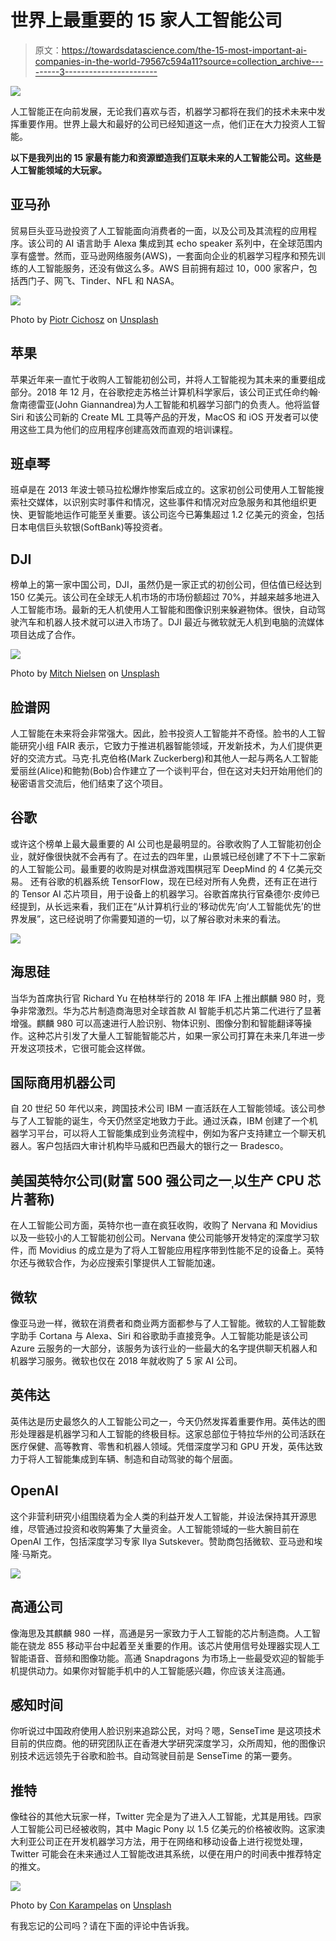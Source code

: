 # 世界上最重要的 15 家人工智能公司

> 原文：<https://towardsdatascience.com/the-15-most-important-ai-companies-in-the-world-79567c594a11?source=collection_archive---------3----------------------->

![](img/b1a1180f5b2edc2c9d04b8643e5d3138.png)

人工智能正在向前发展，无论我们喜欢与否，机器学习都将在我们的技术未来中发挥重要作用。世界上最大和最好的公司已经知道这一点，他们正在大力投资人工智能。

**以下是我列出的 15 家最有能力和资源塑造我们互联未来的人工智能公司。这些是人工智能领域的大玩家。**

## 亚马孙

贸易巨头亚马逊投资了人工智能面向消费者的一面，以及公司及其流程的应用程序。该公司的 AI 语言助手 Alexa 集成到其 echo speaker 系列中，在全球范围内享有盛誉。然而，亚马逊网络服务(AWS)，一套面向企业的机器学习程序和预先训练的人工智能服务，还没有做这么多。AWS 目前拥有超过 10，000 家客户，包括西门子、网飞、Tinder、NFL 和 NASA。

![](img/50943a95bcfe0b21a235438ba377d4ee.png)

Photo by [Piotr Cichosz](https://unsplash.com/@ptrc?utm_source=medium&utm_medium=referral) on [Unsplash](https://unsplash.com?utm_source=medium&utm_medium=referral)

## 苹果

苹果近年来一直忙于收购人工智能初创公司，并将人工智能视为其未来的重要组成部分。2018 年 12 月，在谷歌挖走苏格兰计算机科学家后，该公司正式任命约翰·詹南德雷亚(John Giannandrea)为人工智能和机器学习部门的负责人。他将监督 Siri 和该公司新的 Create ML 工具等产品的开发，MacOS 和 iOS 开发者可以使用这些工具为他们的应用程序创建高效而直观的培训课程。

## 班卓琴

班卓是在 2013 年波士顿马拉松爆炸惨案后成立的。这家初创公司使用人工智能搜索社交媒体，以识别实时事件和情况，这些事件和情况对应急服务和其他组织更快、更智能地运作可能至关重要。该公司迄今已筹集超过 1.2 亿美元的资金，包括日本电信巨头软银(SoftBank)等投资者。

## DJI

榜单上的第一家中国公司，DJI，虽然仍是一家正式的初创公司，但估值已经达到 150 亿美元。该公司在全球无人机市场的市场份额超过 70%，并越来越多地进入人工智能市场。最新的无人机使用人工智能和图像识别来躲避物体。很快，自动驾驶汽车和机器人技术就可以进入市场了。DJI 最近与微软就无人机到电脑的流媒体项目达成了合作。

![](img/fffacf297e30bc8dc2efd19c5e4fd620.png)

Photo by [Mitch Nielsen](https://unsplash.com/@mitchnielsen?utm_source=medium&utm_medium=referral) on [Unsplash](https://unsplash.com?utm_source=medium&utm_medium=referral)

## 脸谱网

人工智能在未来将会非常强大。因此，脸书投资人工智能并不奇怪。脸书的人工智能研究小组 FAIR 表示，它致力于推进机器智能领域，开发新技术，为人们提供更好的交流方式。马克·扎克伯格(Mark Zuckerberg)和其他人一起与两名人工智能爱丽丝(Alice)和鲍勃(Bob)合作建立了一个谈判平台，但在这对夫妇开始用他们的秘密语言交流后，他们结束了这个项目。

## 谷歌

或许这个榜单上最大最重要的 AI 公司也是最明显的。谷歌收购了人工智能初创企业，就好像很快就不会再有了。在过去的四年里，山景城已经创建了不下十二家新的人工智能公司。最重要的收购是对棋盘游戏围棋冠军 DeepMind 的 4 亿美元交易。
还有谷歌的机器系统 TensorFlow，现在已经对所有人免费，还有正在进行的 Tensor AI 芯片项目，用于设备上的机器学习。谷歌首席执行官桑德尔·皮帅已经提到，从长远来看，我们正在“从计算机行业的‘移动优先’向‘人工智能优先’的世界发展”，这已经说明了你需要知道的一切，以了解谷歌对未来的看法。

![](img/9c742d261b2c695f4c594eeaae256787.png)

## 海思硅

当华为首席执行官 Richard Yu 在柏林举行的 2018 年 IFA 上推出麒麟 980 时，竞争非常激烈。华为芯片制造商海思对全球首款 AI 智能手机芯片第二代进行了显著增强。麒麟 980 可以高速进行人脸识别、物体识别、图像分割和智能翻译等操作。这种芯片引发了大量人工智能智能芯片，如果一家公司打算在未来几年进一步开发这项技术，它很可能会这样做。

## 国际商用机器公司

自 20 世纪 50 年代以来，跨国技术公司 IBM 一直活跃在人工智能领域。该公司参与了人工智能的诞生，今天仍然坚定地致力于此。通过沃森，IBM 创建了一个机器学习平台，可以将人工智能集成到业务流程中，例如为客户支持建立一个聊天机器人。客户包括四大审计机构毕马威和巴西最大的银行之一 Bradesco。

## 美国英特尔公司(财富 500 强公司之一ˌ以生产 CPU 芯片著称)

在人工智能公司方面，英特尔也一直在疯狂收购，收购了 Nervana 和 Movidius 以及一些较小的人工智能初创公司。Nervana 使公司能够开发特定的深度学习软件，而 Movidius 的成立是为了将人工智能应用程序带到性能不足的设备上。英特尔还与微软合作，为必应搜索引擎提供人工智能加速。

## 微软

像亚马逊一样，微软在消费者和商业两方面都参与了人工智能。微软的人工智能数字助手 Cortana 与 Alexa、Siri 和谷歌助手直接竞争。人工智能功能是该公司 Azure 云服务的一大部分，该服务为该行业的一些最大的名字提供聊天机器人和机器学习服务。微软也仅在 2018 年就收购了 5 家 AI 公司。

## 英伟达

英伟达是历史最悠久的人工智能公司之一，今天仍然发挥着重要作用。英伟达的图形处理器是机器学习和人工智能的终极目标。这家总部位于特拉华州的公司活跃在医疗保健、高等教育、零售和机器人领域。凭借深度学习和 GPU 开发，英伟达致力于将人工智能集成到车辆、制造和自动驾驶的每个层面。

## OpenAI

这个非营利研究小组围绕着为全人类的利益开发人工智能，并设法保持其开源思维，尽管通过投资和收购筹集了大量资金。人工智能领域的一些大腕目前在 OpenAI 工作，包括深度学习专家 Ilya Sutskever。赞助商包括微软、亚马逊和埃隆·马斯克。

![](img/24f16368730e386470038c1ab46420ba.png)

## 高通公司

像海思及其麒麟 980 一样，高通是另一家致力于人工智能的芯片制造商。人工智能在骁龙 855 移动平台中起着至关重要的作用。该芯片使用信号处理器实现人工智能语音、音频和图像功能。高通 Snapdragons 为市场上一些最受欢迎的智能手机提供动力。如果你对智能手机中的人工智能感兴趣，你应该关注高通。

## 感知时间

你听说过中国政府使用人脸识别来追踪公民，对吗？嗯，SenseTime 是这项技术目前的供应商。他的研究团队正在香港大学研究深度学习，众所周知，他的图像识别技术远远领先于谷歌和脸书。自动驾驶目前是 SenseTime 的第一要务。

## 推特

像硅谷的其他大玩家一样，Twitter 完全是为了进入人工智能，尤其是用钱。四家人工智能公司已经被收购，其中 Magic Pony 以 1.5 亿美元的价格被收购。这家澳大利亚公司正在开发机器学习方法，用于在网络和移动设备上进行视觉处理，Twitter 可能会在未来通过人工智能改进其系统，以便在用户的时间表中推荐特定的推文。

![](img/3761d1983aac20ca812f6ce242a82598.png)

Photo by [Con Karampelas](https://unsplash.com/@conkarampelas?utm_source=medium&utm_medium=referral) on [Unsplash](https://unsplash.com?utm_source=medium&utm_medium=referral)

有我忘记的公司吗？请在下面的评论中告诉我。